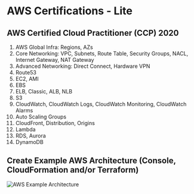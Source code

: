 # AWS Certifications - Lite

## AWS Certified Cloud Practitioner (CCP) 2020
1. AWS Global Infra: Regions, AZs
2. Core Networking: VPC, Subnets, Route Table, Security Groups, NACL, Internet Gateway, NAT Gateway
3. Advanced Networking: Direct Connect, Hardware VPN
4. Route53
5. EC2, AMI
6. EBS
7. ELB, Classic, ALB, NLB
8. S3
9. CloudWatch, CloudWatch Logs, CloudWatch Monitoring, CloudWatch Alarms
10. Auto Scaling Groups
11. CloudFront, Distribution, Origins
12. Lambda
13. RDS, Aurora
14. DynamoDB

## Create Example AWS Architecture (Console, CloudFormation and/or Terraform)
![AWS Example Architecture](https://us-east-1-anand-files.s3.amazonaws.com/aws-example-architecture.jpg)

